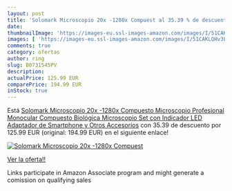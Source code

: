```yaml
---
layout: post
title: 'Solomark Microscopio 20x -1280x Compuest al 35.39 % de descuento'
date: 
thumbnailImage: 'https://images-eu.ssl-images-amazon.com/images/I/51CAKLQHv3L._SL200_.jpg'
images: [ 'https://images-eu.ssl-images-amazon.com/images/I/51CAKLQHv3L._SL200_.jpg' ]
comments: true
category: ofertas
author: ring
slug: B0731545PV
description:
actualPrice: 125.99 EUR
comparePrice: 194.99 EUR
inStock: true
---
```


Está [Solomark Microscopio 20x -1280x Compuesto Microscopio  Profesional Monocular Compuesto Biológica Microscopio Set  con Indicador LED  Adaptador de Smartphone  y Otros Accesorios](https://www.amazon.es/dp/B0731545PV/?tag=tolees-21) con 35.39 de descuento por 125.99 EUR (original: 194.99 EUR) en el siguiente enlace!

[![Solomark Microscopio 20x -1280x Compuest](https://images-eu.ssl-images-amazon.com/images/I/51CAKLQHv3L._SL200_.jpg)](https://www.amazon.es/dp/B0731545PV/?tag=tolees-21)

[Ver la oferta!!](https://www.amazon.es/dp/B0731545PV/?tag=tolees-21)

Links participate in Amazon Associate program and might generate a comission on qualifying sales


